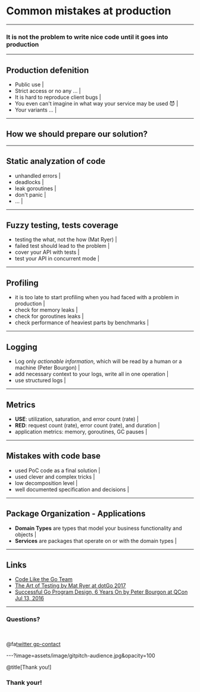 # Common mistakes at production

---

### It is not the problem to write nice code until it goes into production

---

## Production defenition

- Public use |
- Strict access or no any ... |
- It is hard to reproduce client bugs |
- You even can't imagine in what way your service may be used 😈 |
- Your variants ... |

---

## How we should prepare our solution?

---

## Static analyzation of code

- unhandled errors |
- deadlocks |
- leak goroutines |
- don't panic |
- ... |

---

## Fuzzy testing, tests coverage

- testing the what, not the how (Mat Ryer) |
- failed test should lead to the problem |
- cover your API with tests |
- test your API in concurrent mode |

---

## Profiling

- it is too late to start profiling when you had faced with a problem in production |
- check for memory leaks |
- check for goroutines leaks |
- check performance of heaviest parts by benchmarks |

---

## Logging

- Log only _actionable_ _information_, which will be read by a human or a machine (Peter Bourgon) |
- add necessary context to your logs, write all in one operation |
- use structured logs |

---

## Metrics

- **USE**: utilization, saturation, and error count (rate) |
- **RED**: request count (rate), error count (rate), and duration |
- application metrics: memory, goroutines, GC pauses |

---

## Mistakes with code base

- used PoC code as a final solution |
- used clever and complex tricks |
- low decomposition level |
- well documented specification and decisions  |

---

## Package Organization - Applications

- **Domain** **Types** are types that model your business functionality and objects |
- **Services** are packages that operate on or with the domain types |

---

## Links

- [Code Like the Go Team](https://talks.bjk.fyi/bketelsen/gcru18-best#/)
- [The Art of Testing by Mat Ryer at dotGo 2017](https://www.dotconferences.com/2017/11/mat-ryer-the-art-of-testing)
- [Successful Go Program Design, 6 Years On by Peter Bourgon at QCon Jul 13, 2016](https://www.infoq.com/presentations/go-patterns)

---

### Questions?

<br>

@fa[twitter gp-contact](@arbrix)

---?image=assets/image/gitpitch-audience.jpg&opacity=100

@title[Thank you!]

### Thank your!